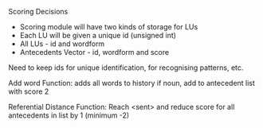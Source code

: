 Scoring Decisions

- Scoring module will have two kinds of storage for LUs
- Each LU will be given a unique id (unsigned int)
- All LUs - id and wordform
- Antecedents Vector - id, wordform and score

Need to keep ids for unique identification, for recognising patterns, etc.

Add word Function:
adds all words to history
if noun, add to antecedent list with score 2

Referential Distance Function:
Reach \<sent\> and reduce score for all antecedents in list by 1 (minimum -2)